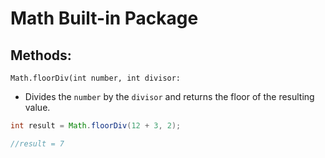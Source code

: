 # Math Built-in Package

## Methods:
`Math.floorDiv(int number, int divisor:`
- Divides the  `number` by the `divisor` and returns the floor of the resulting value.
```java
int result = Math.floorDiv(12 + 3, 2);

//result = 7
```